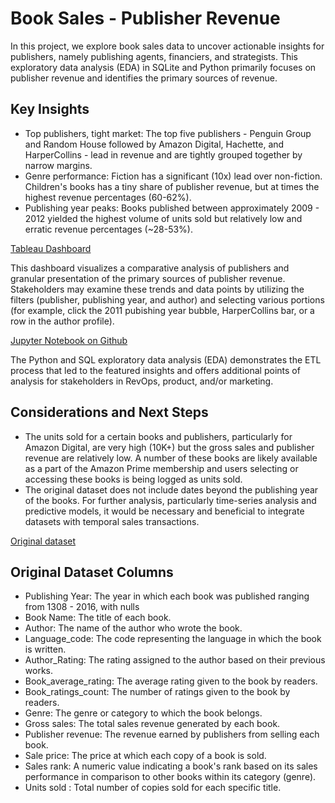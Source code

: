 # Book Sales - Publisher Revenue
In this project, we explore book sales data to uncover actionable insights for publishers, namely publishing agents, financiers, and strategists. This exploratory data analysis (EDA) in SQLite and Python primarily focuses on publisher revenue and identifies the primary sources of revenue. 

## Key Insights
* Top publishers, tight market: The top five publishers - Penguin Group and Random House followed by Amazon Digital, Hachette, and HarperCollins - lead in revenue and are tightly grouped together by narrow margins. 
* Genre performance: Fiction has a significant (10x) lead over non-fiction. Children's books has a tiny share of publisher revenue, but at times the highest revenue percentages (60-62%).
* Publishing year peaks: Books published between approximately 2009 - 2012 yielded the highest volume of units sold but relatively low and erratic revenue percentages (~28-53%).

[Tableau Dashboard](https://elakew.github.io/book_sales_analysis/)

This dashboard visualizes a comparative analysis of publishers and granular presentation of the primary sources of publisher revenue. Stakeholders may examine these trends and data points by utilizing the filters (publisher, publishing year, and author) and selecting various portions (for example, click the 2011 pubishing year bubble, HarperCollins bar, or a row in the author profile).

[Jupyter Notebook on Github](https://github.com/elakew/book_sales_analysis/blob/main/Book%20Sales%20Analysis_SQL.ipynb)

The Python and SQL exploratory data analysis (EDA) demonstrates the ETL process that led to the featured insights and offers additional points of analysis for stakeholders in RevOps, product, and/or marketing.

## Considerations and Next Steps
* The units sold for a certain books and publishers, particularly for Amazon Digital, are very high (10K+) but the gross sales and publisher revenue are relatively low. A number of these books are likely available as a part of the Amazon Prime membership and users selecting or accessing these books is being logged as units sold.
* The original dataset does not include dates beyond the publishing year of the books. For further analysis, particularly time-series analysis and predictive models, it would be necessary and beneficial to integrate datasets with temporal sales transactions.

[Original dataset](https://www.kaggle.com/datasets/thedevastator/books-sales-and-ratings)

## Original Dataset Columns
- Publishing Year: The year in which each book was published ranging from 1308 - 2016, with nulls
- Book Name: The title of each book.
- Author: The name of the author who wrote the book.
- Language_code: The code representing the language in which the book is written.
- Author_Rating: The rating assigned to the author based on their previous works.
- Book_average_rating: The average rating given to the book by readers.
- Book_ratings_count: The number of ratings given to the book by readers.
- Genre: The genre or category to which the book belongs.
- Gross sales: The total sales revenue generated by each book.
- Publisher revenue: The revenue earned by publishers from selling each book.
- Sale price: The price at which each copy of a book is sold.
- Sales rank: A numeric value indicating a book's rank based on its sales performance in comparison to other books within its category (genre).
- Units sold : Total number of copies sold for each specific title.
 
